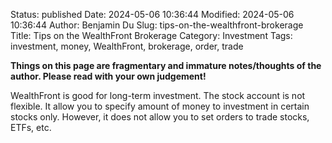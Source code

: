 Status: published
Date: 2024-05-06 10:36:44
Modified: 2024-05-06 10:36:44
Author: Benjamin Du
Slug: tips-on-the-wealthfront-brokerage
Title: Tips on the WealthFront Brokerage
Category: Investment
Tags: investment, money, WealthFront, brokerage, order, trade

**Things on this page are fragmentary and immature notes/thoughts of the author. Please read with your own judgement!**

WealthFront is good for long-term investment.
The stock account is not flexible. 
It allow you to specify amount of money to investment in certain stocks only.
However, 
it does not allow you to set orders to trade stocks, ETFs, etc.